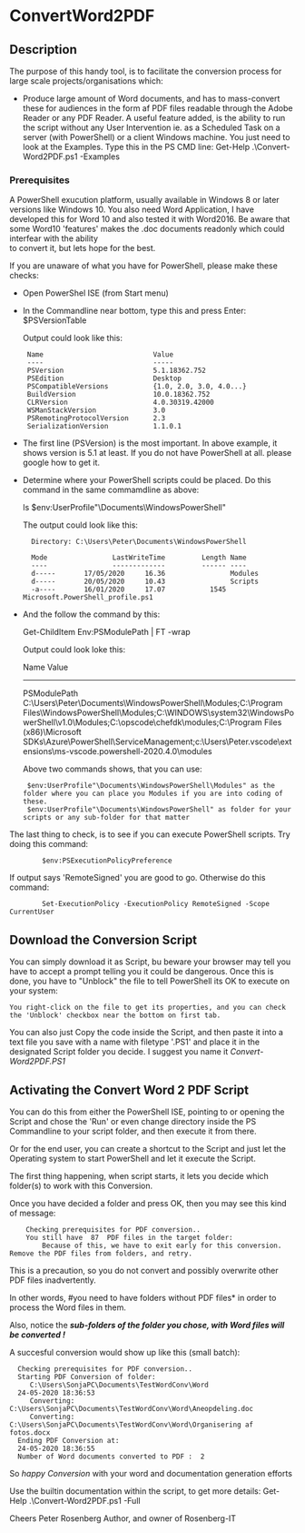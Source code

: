 ﻿# ConvertWord2PDF

## Description

The purpose of this handy tool, is to facilitate the conversion process for large scale projects/organisations which:
- Produce large amount of Word documents, and has to mass-convert these for audiences in the form af PDF files readable through
the Adobe Reader or any PDF Reader.
A useful feature added, is the ability to run the script without any User Intervention ie. as a Scheduled Task on a server (with PowerShell)
or a client Windows machine. You just need to look at the Examples. Type this in the PS CMD line: Get-Help .\Convert-Word2PDF.ps1 -Examples

### Prerequisites

A PowerShell exucution platform, usually available in Windows 8 or later versions like Windows 10.
You also need Word Application, I have developed this for Word 10 and also tested it with Word2016. 
Be aware that some Word10 'features' makes the .doc documents readonly which could interfear with the ability  
to convert it, but lets hope for the best. 

If you are unaware of what you have for PowerShell, please make these checks:
 - Open PowerShel ISE (from Start menu)
 - In the Commandline near bottom, type this and press Enter: 
        $PSVersionTable

    Output could look like this:

        Name                           Value
        ----                           -----
        PSVersion                      5.1.18362.752
        PSEdition                      Desktop
        PSCompatibleVersions           {1.0, 2.0, 3.0, 4.0...}
        BuildVersion                   10.0.18362.752
        CLRVersion                     4.0.30319.42000
        WSManStackVersion              3.0
        PSRemotingProtocolVersion      2.3
        SerializationVersion           1.1.0.1
- The first line (PSVersion) is the most important. In above example, it shows version is 5.1 at least.
If you do not have PowerShell at all. please google how to get it.

- Determine where your PowerShell scripts could be placed. Do this command in the same commamdline as above:

    ls  $env:UserProfile"\Documents\WindowsPowerShell" 

    The output could look like this:

        Directory: C:\Users\Peter\Documents\WindowsPowerShell

        Mode                LastWriteTime         Length Name
        ----                -------------         ------ ----
        d-----       17/05/2020     16.36                Modules
        d-----       20/05/2020     10.43                Scripts
        -a----       16/01/2020     17.07           1545 Microsoft.PowerShell_profile.ps1
- And the follow the command by this: 

    Get-ChildItem Env:PSModulePath | FT -wrap
  
    Output could look loke this:
  
    Name                           Value
    ----                           -----
    PSModulePath                   C:\Users\Peter\Documents\WindowsPowerShell\Modules;C:\Program
                                   Files\WindowsPowerShell\Modules;C:\WINDOWS\system32\WindowsPowerShell\v1.0\Modules\;C:\opscode\chefdk\modules\;C:\Program Files (x86)\Microsoft
                                    SDKs\Azure\PowerShell\ServiceManagement;c:\Users\Peter\.vscode\extensions\ms-vscode.powershell-2020.4.0\modules
    
    Above two commands shows, that you can use:

       $env:UserProfile"\Documents\WindowsPowerShell\Modules" as the folder where you can place you Modules if you are into coding of these.
       $env:UserProfile"\Documents\WindowsPowerShell" as folder for your scripts or any sub-folder for that matter

The last thing to check, is to see if you can execute PowerShell scripts. Try doing this command:

            $env:PSExecutionPolicyPreference
        
If output says 'RemoteSigned' you are good to go.
Otherwise do this command:
        
            Set-ExecutionPolicy -ExecutionPolicy RemoteSigned -Scope CurrentUser

## Download the Conversion Script
You can simply download it as Script, bu beware your browser may tell you have to accept a prompt telling you it could be dangerous.
Once this is done, you have to "Unblock" the file to tell PowerShell its OK to execute on your system:

    You right-click on the file to get its properties, and you can check the 'Unblock' checkbox near the bottom on first tab.

You can also just Copy the code inside the Script, and then paste it into a text file you save with a name with filetype '.PS1' and place it in the designated Script folder you decide. I suggest you name it *Convert-Word2PDF.PS1*

## Activating the Convert Word 2 PDF Script
You can do this from either the PowerShell ISE, pointing to or opening the Script and chose the 'Run' or even change directory inside the PS Commandline 
to your script folder, and then execute it from there.

Or for the end user, you can create a shortcut to the Script and just let the Operating system to start PowerShell and let it execute the Script.

The first thing happening, when script starts, it lets you decide which folder(s) to work with this Conversion.

Once you have decided a folder and press OK, then you may see this kind of message:

        Checking prerequisites for PDF conversion..
        You still have  87  PDF files in the target folder:
            Because of this, we have to exit early for this conversion. Remove the PDF files from folders, and retry.

This is a precaution, so you do not convert and possibly overwrite other PDF files inadvertently.

In other words, #you need to have folders without PDF files* in order to process the Word files in them.

Also, notice the ***sub-folders of the folder you chose, with Word files will be converted !***

A succesful conversion would show up like this (small batch):

      Checking prerequisites for PDF conversion..
      Starting PDF Conversion of folder:
         C:\Users\SonjaPC\Documents\TestWordConv\Word
      24-05-2020 18:36:53
         Converting:  C:\Users\SonjaPC\Documents\TestWordConv\Word\Aneopdeling.doc
         Converting:  C:\Users\SonjaPC\Documents\TestWordConv\Word\Organisering af fotos.docx 
      Ending PDF Conversion at:
      24-05-2020 18:36:55
      Number of Word documents converted to PDF :  2

So *happy Conversion* with your word and documentation generation efforts

Use the builtin documentation within the script, to get more details: Get-Help .\Convert-Word2PDF.ps1 -Full

Cheers
Peter Rosenberg
Author, and owner of Rosenberg-IT



